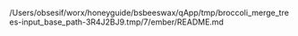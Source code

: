 /Users/obsesif/worx/honeyguide/bsbeeswax/qApp/tmp/broccoli_merge_trees-input_base_path-3R4J2BJ9.tmp/7/ember/README.md